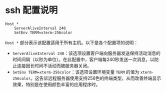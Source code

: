 # ssh 配置说明

```text
Host *
    ServerAliveInterval 240
    SetEnv TERM=xterm-256color
```

`Host *` 部分表示该配置适用于所有主机。以下是各个配置项的说明：
- `ServerAliveInterval 240`：该选项设置客户端向服务器发送保持活动消息的时间间隔（以秒为单位）。在此配置中，客户端每240秒发送一次消息，以防止连接因长时间不活动而被服务器关闭。
- `SetEnv TERM=xterm-256color`：该选项设置环境变量 `TERM` 的值为 `xterm-256color`。这告诉远程服务器使用支持256色的终端类型，从而改善终端显示效果，特别是在使用颜色丰富的应用程序时。
